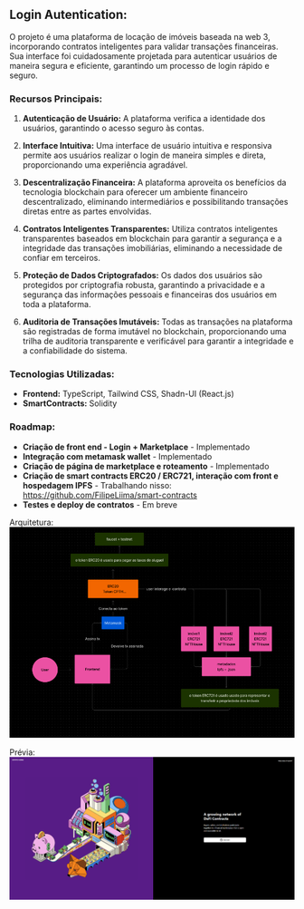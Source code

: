 ## Login Autentication:

O projeto é uma plataforma de locação de imóveis baseada na web 3, incorporando contratos inteligentes para validar transações financeiras. Sua interface foi cuidadosamente projetada para autenticar usuários de maneira segura e eficiente, garantindo um processo de login rápido e seguro.

### Recursos Principais:

1. **Autenticação de Usuário:** A plataforma verifica a identidade dos usuários, garantindo o acesso seguro às contas.

2. **Interface Intuitiva:** Uma interface de usuário intuitiva e responsiva permite aos usuários realizar o login de maneira simples e direta, proporcionando uma experiência agradável.

3. **Descentralização Financeira:** A plataforma aproveita os benefícios da tecnologia blockchain para oferecer um ambiente financeiro descentralizado, eliminando intermediários e possibilitando transações diretas entre as partes envolvidas.

4. **Contratos Inteligentes Transparentes:** Utiliza contratos inteligentes transparentes baseados em blockchain para garantir a segurança e a integridade das transações imobiliárias, eliminando a necessidade de confiar em terceiros.

5. **Proteção de Dados Criptografados:** Os dados dos usuários são protegidos por criptografia robusta, garantindo a privacidade e a segurança das informações pessoais e financeiras dos usuários em toda a plataforma.

6. **Auditoria de Transações Imutáveis:** Todas as transações na plataforma são registradas de forma imutável no blockchain, proporcionando uma trilha de auditoria transparente e verificável para garantir a integridade e a confiabilidade do sistema.

### Tecnologias Utilizadas:

- **Frontend:** TypeScript, Tailwind CSS, Shadn-UI (React.js)
- **SmartContracts:** Solidity

### Roadmap:

- **Criação de front end - Login + Marketplace** - Implementado
- **Integração com metamask wallet** - Implementado
- **Criação de página de marketplace e roteamento** - Implementado
- **Criação de smart contracts ERC20 / ERC721, interação com front e hospedagem IPFS** - Trabalhando nisso: https://github.com/FilipeLiima/smart-contracts
- **Testes e deploy de contratos** - Em breve

Arquitetura: ![alt text](image-4.png)

Prévia: ![alt text](image-1.png)
